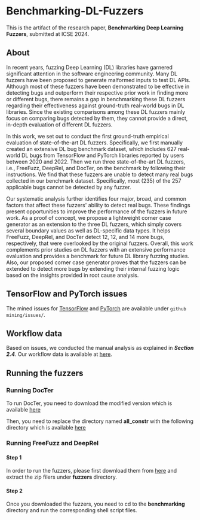 # Benchmarking-DL-Fuzzers

This is the artifact of the research paper, **Benchmarking Deep Learning Fuzzers**, submitted at ICSE 2024.

## About 
In recent years, fuzzing Deep Learning (DL) libraries have garnered significant attention in the software engineering community. Many DL fuzzers have been proposed to generate malformed inputs to test DL APIs. Although most of these fuzzers have been demonstrated to be effective in detecting bugs and outperform their respective prior work in finding more or different bugs, there remains a gap in benchmarking these DL fuzzers regarding their effectiveness against ground-truth real-world bugs in DL libraries. Since the existing comparisons among these DL fuzzers mainly focus on comparing bugs detected by them, they cannot provide a direct, in-depth evaluation of different DL fuzzers.

In this work, we set out to conduct the first ground-truth empirical evaluation of state-of-the-art DL fuzzers. Specifically, we first manually created an extensive DL bug benchmark dataset, which includes 627 real-world DL bugs from TensorFlow and PyTorch libraries reported by users between 2020 and 2022. Then we run three state-of-the-art DL fuzzers, i.e., FreeFuzz, DeepRel, and DocTer, on the benchmark by following their instructions. We find that these fuzzers are unable to detect many real bugs collected in our benchmark dataset. Specifically, most (235) of the 257 applicable bugs cannot be detected by any fuzzer.

Our systematic analysis further identifies four major, broad, and common factors that affect these fuzzers' ability to detect real bugs. These findings present opportunities to improve the performance of the fuzzers in future work. As a proof of concept, we propose a lightweight corner case generator as an extension to the three DL fuzzers, which simply covers several boundary values as well as DL-specific data types. It helps FreeFuzz, DeepRel, and DocTer detect 12, 12, and 14 more bugs, respectively, that were overlooked by the original fuzzers. Overall, this work complements prior studies on DL fuzzers with an extensive performance evaluation and provides a benchmark for future DL library fuzzing studies. Also, our proposed corner case generator proves that the fuzzers can be extended to detect more bugs by extending their internal fuzzing logic based on the insights provided in root cause analysis.

## TensorFlow and PyTorch issues
The mined issues for [TensorFlow](https://github.com/cse19922021/Benchmarking-DL-Fuzzers/blob/main/github%20mining/issues/tensorflow.csv) and [PyTorch](https://github.com/cse19922021/Benchmarking-DL-Fuzzers/blob/main/github%20mining/issues/pytorch.csv) are available under ```github mining/issues/```.

## Workflow data
Based on issues, we conducted the manual analysis as explained in ***Section 2.4***.
Our workflow data is available at [here](https://docs.google.com/spreadsheets/d/1cT6vbF36_x9YXmk1XK1LKSNJEdscLXd36wTMmMe-3zU/edit?usp=sharing).

## Running the fuzzers

### Running DocTer

To run DocTer, you need to download the modified version which is available [here](https://drive.google.com/file/d/1TbQn2HEyIbKVVT8H_GDZPkV_0PNu5N7-/view?usp=sharing)

Then, you need to replace the directory named **all_constr** with the following directory which is available [here](https://drive.google.com/file/d/1ZnF2KwIojsBffrnw_Lxb5AIgCvKBBQ4h/view?usp=sharing)

### Running FreeFuzz and DeepRel

#### Step 1

In order to run the fuzzers, please first download them from [here](https://github.com/cse19922021/Benchmarking-DL-Fuzzers/blob/main/fuzzers-download-link) and extract the zip filers under **fuzzers**
directory.

#### Step 2

Once you downloaded the fuzzers, you need to cd to the **benchmarking** directory and run the corresponding shell script files.

